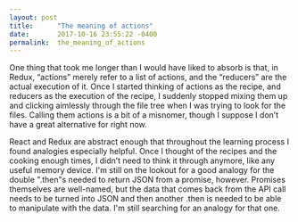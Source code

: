 ```yaml
---
layout: post
title:      "The meaning of actions"
date:       2017-10-16 23:55:22 -0400
permalink:  the_meaning_of_actions
---
```


One thing that took me longer than I would have liked to absorb is that, in Redux, “actions” merely refer to a list of actions, and the “reducers” are the actual execution of it. Once I started thinking of actions as the recipe, and reducers as the execution of the recipe, I suddenly stopped mixing them up and clicking aimlessly through the file tree when I was trying to look for the files. Calling them actions is a bit of a misnomer, though I suppose I don’t have a great alternative for right now. 

React and Redux are abstract enough that throughout the learning process I found analogies especially helpful. Once I thought of the recipes and the cooking enough times, I didn’t need to think it through anymore, like any useful memory device. I'm still on the lookout for a good analogy for the double ".then"s needed to return JSON from a promise, however. Promises themselves are well-named, but the data that comes back from the API call needs to be turned into JSON and then another .then is needed to be able to manipulate with the data. I'm still searching for an analogy for that one. 


